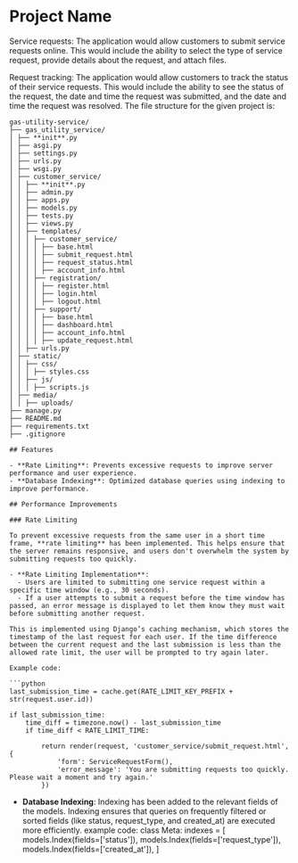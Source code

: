 # Project Name

Service requests: The application would allow customers to submit service requests online.
This would include the ability to select the type of service request, provide details about the
request, and attach files.

Request tracking: The application would allow customers to track the status of their service
requests. This would include the ability to see the status of the request, the date and time
the request was submitted, and the date and time the request was resolved.
The file structure for the given project is:
```
gas-utility-service/
├── gas_utility_service/
│ ├── **init**.py
│ ├── asgi.py
│ ├── settings.py
│ ├── urls.py
│ ├── wsgi.py
│ ├── customer_service/
│ │ ├── **init**.py
│ │ ├── admin.py
│ │ ├── apps.py
│ │ ├── models.py
│ │ ├── tests.py
│ │ ├── views.py
│ │ ├── templates/
│ │ │ ├── customer_service/
│ │ │ │ ├── base.html
│ │ │ │ ├── submit_request.html
│ │ │ │ ├── request_status.html
│ │ │ │ ├── account_info.html
│ │ │ ├── registration/
│ │ │ │ ├── register.html
│ │ │ │ ├── login.html
│ │ │ │ ├── logout.html
│ │ │ ├── support/
│ │ │ │ ├── base.html
│ │ │ │ ├── dashboard.html
│ │ │ │ ├── account_info.html
│ │ │ │ ├── update_request.html
│ │ ├── urls.py
│ ├── static/
│ │ ├── css/
│ │ │ ├── styles.css
│ │ ├── js/
│ │ │ ├── scripts.js
│ ├── media/
│ │ ├── uploads/
├── manage.py
├── README.md
├── requirements.txt
├── .gitignore

## Features

- **Rate Limiting**: Prevents excessive requests to improve server performance and user experience.
- **Database Indexing**: Optimized database queries using indexing to improve performance.

## Performance Improvements

### Rate Limiting

To prevent excessive requests from the same user in a short time frame, **rate limiting** has been implemented. This helps ensure that the server remains responsive, and users don't overwhelm the system by submitting requests too quickly.

- **Rate Limiting Implementation**:
  - Users are limited to submitting one service request within a specific time window (e.g., 30 seconds).
  - If a user attempts to submit a request before the time window has passed, an error message is displayed to let them know they must wait before submitting another request.

This is implemented using Django’s caching mechanism, which stores the timestamp of the last request for each user. If the time difference between the current request and the last submission is less than the allowed rate limit, the user will be prompted to try again later.

Example code:

```python
last_submission_time = cache.get(RATE_LIMIT_KEY_PREFIX + str(request.user.id))

if last_submission_time:
    time_diff = timezone.now() - last_submission_time
    if time_diff < RATE_LIMIT_TIME:

        return render(request, 'customer_service/submit_request.html', {
            'form': ServiceRequestForm(),
            'error_message': 'You are submitting requests too quickly. Please wait a moment and try again.'
        })
```

- **Database Indexing**:
  Indexing has been added to the relevant fields of the models. Indexing ensures that queries on frequently filtered or sorted fields (like status, request_type, and created_at) are executed more efficiently.
  example code:
  class Meta:
  indexes = [
  models.Index(fields=['status']),
  models.Index(fields=['request_type']),
  models.Index(fields=['created_at']),
  ]
